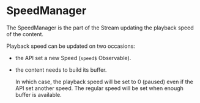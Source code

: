 # SpeedManager #################################################################

The SpeedManager is the part of the Stream updating the playback speed of the
content.

Playback speed can be updated on two occasions:

  - the API set a new Speed (``speed$`` Observable).

  - the content needs to build its buffer.

    In which case, the playback speed will be set to 0 (paused) even if the
    API set another speed.
    The regular speed will be set when enough buffer is available.
